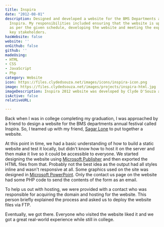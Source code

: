 ```yaml
---
title: Inspira
date: "2012-08-01"
description: Designed and developed a website for the BMS Departments annual festival
  Inspira. My responsibilities included ensuring that the website is up and running
  as per the given schedule, developing the website and meeting the expectations of
  key stakeholders.
hasWebsite: false
website: ''
onGithub: false
github: ''
madeUsing:
- HTML
- CSS
- JavaScript
- Php
category: Website
icon: https://files.clydedsouza.net/images/icons/inspira-icon.png
image: https://files.clydedsouza.net/images/projects/inspira-html.jpg
imageDescription: Inspira 2012 website was developed by Clyde D'Souza and Sagar Lone
isActive: false
relativeURL: 

---
```


Back when I was in college completing my graduation, I was approached by a friend to design a website for the BMS departments annual festival called Inspira. So, I teamed up with my friend, [Sagar Lone](https://twitter.com/saglone) to put together a website. 

At this point in time, we had a basic understanding of how to build a static website and test it locally, but didn't know how to host it on the server and then make it live so it could be accessible to everyone. We started designing the website using [Microsoft Publisher](https://www.microsoft.com/en-us/microsoft-365/publisher) and then exported the HTML files from that. Probably not the best idea as the output had all styles inline and wasn't responsive at all. Some graphics used on the site was designed in [Microsoft PowerPoint](https://www.microsoft.com/en-nz/microsoft-365/powerpoint). Only the contact us page on the website had some PHP code to send the contents of the form as an email. 

To help us out with hosting, we were provided with a contact who was responsible for acquiring the domain and hosting for the website. This person briefly explained the process and asked us to deploy the website files via FTP.  

Eventually, we got there. Everyone who visited the website liked it and we got a great real-world experience while still in college.

